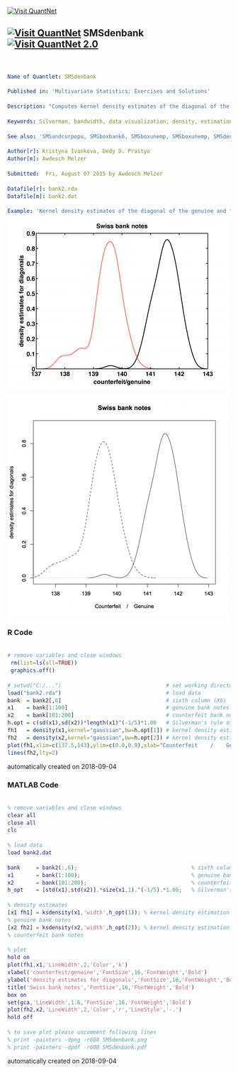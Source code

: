 [<img src="https://github.com/QuantLet/Styleguide-and-FAQ/blob/master/pictures/banner.png" width="888" alt="Visit QuantNet">](http://quantlet.de/)

## [<img src="https://github.com/QuantLet/Styleguide-and-FAQ/blob/master/pictures/qloqo.png" alt="Visit QuantNet">](http://quantlet.de/) **SMSdenbank** [<img src="https://github.com/QuantLet/Styleguide-and-FAQ/blob/master/pictures/QN2.png" width="60" alt="Visit QuantNet 2.0">](http://quantlet.de/)

```yaml


Name of Quantlet: SMSdenbank

Published in: 'Multivariate Statistics: Exercises and Solutions'

Description: "Computes kernel density estimates of the diagonal of the genuine and forged swiss bank notes. The bandwidth parameter are chosen by Silverman's rule of thumb."

Keywords: Silverman, bandwidth, data visualization, density, estimation, gaussian, graphical representation, kde, kernel, plot

See also: 'SMSandcurpopu, SMSboxbank6, SMSboxunemp, SMSboxunemp, SMSdenbank, SMSdenbank, SMSdrafcar, SMSdrafcar, SMSfacenorm, SMSfacenorm, SMShiscar, SMShiscar, SMShisheights, SMShisheights, SMSpcpcar, SMSpcpcar, SMSscanorm2, SMSscanorm3, SMSscanorm3, SMSscapopu, SMSscapopu'

Author[r]: Kristyna Ivankova, Dedy D. Prastyo
Author[m]: Awdesch Melzer

Submitted:  Fri, August 07 2015 by Awdesch Melzer

Datafile[r]: bank2.rda
Datafile[m]: bank2.dat

Example: 'Kernel density estimates of the diagonal of the genuine and forged swiss bank notes.'
```

![Picture1](SMSdenbank_m.png)

![Picture2](SMSdenbank_r.png)

### R Code
```r

# remove variables and close windows
 rm(list=ls(all=TRUE))
 graphics.off()

# setwd("C:/...")                                 # set working directory
load("bank2.rda")                                 # load data
bank  = bank2[,6]                                 # sixth column (X6)
x1    = bank[1:100]                               # genuine bank notes
x2    = bank[101:200]                             # counterfeit bank notes
h.opt = c(sd(x1),sd(x2))*length(x1)^(-1/5)*1.06   # Silverman's rule of thumb
fh1   = density(x1,kernel="gaussian",bw=h.opt[1]) # kernel density estimation for the diagonal of genuine bank notes
fh2   = density(x2,kernel="gaussian",bw=h.opt[2]) # kernel density estimation for the diagonal of counterfeit bank notes
plot(fh1,xlim=c(137.5,143),ylim=c(0.0,0.9),xlab="Counterfeit    /    Genuine",ylab="density estimates for diagonals",main="Swiss bank notes")
lines(fh2,lty=2)
```

automatically created on 2018-09-04

### MATLAB Code
```matlab

% remove variables and close windows
clear all
close all
clc

% load data
load bank2.dat

bank     = bank2(:,6);                                    % sixth column (X6)
x1       = bank(1:100);                                   % genuine bank notes
x2       = bank(101:200);                                 % counterfeit bank notes
h_opt    = [std(x1),std(x2)].*size(x1,1).^(-1/5).*1.06;   % Silverman's rule of thumb

% density estimates
[x1 fh1] = ksdensity(x1,'width',h_opt(1)); % kernel density estimation for the diagonal of 
% genuine bank notes
[x2 fh2] = ksdensity(x2,'width',h_opt(2)); % kernel density estimation for the diagonal of
% counterfeit bank notes

% plot
hold on
plot(fh1,x1,'LineWidth',2,'Color','k')
xlabel('counterfeit/genuine','FontSize',16,'FontWeight','Bold')
ylabel('density estimates for diagonals','FontSize',16,'FontWeight','Bold')
title('Swiss bank notes','FontSize',16,'FontWeight','Bold')
box on
set(gca,'LineWidth',1.6,'FontSize',16,'FontWeight','Bold')
plot(fh2,x2,'LineWidth',2,'Color','r','LineStyle','-.')
hold off

% to save plot please uncomment following lines 
% print -painters -dpng -r600 SMSdenbank.png
% print -painters -dpdf -r600 SMSdenbank.pdf
```

automatically created on 2018-09-04